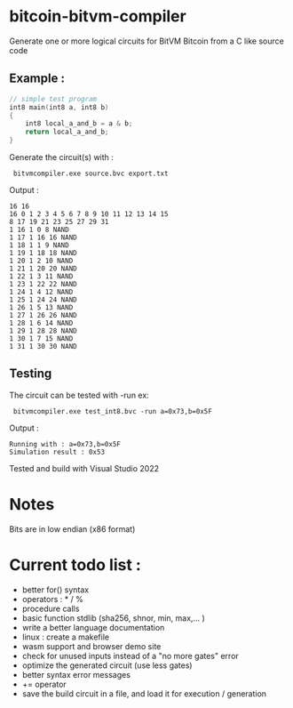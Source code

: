 # bitcoin-bitvm-compiler 

Generate one or more logical circuits for BitVM Bitcoin from a C like source code


## Example :

```c
// simple test program
int8 main(int8 a, int8 b) 
{
	int8 local_a_and_b = a & b;
	return local_a_and_b; 
}
```

Generate the circuit(s) with :
```
 bitvmcompiler.exe source.bvc export.txt
```

Output : 
```
16 16
16 0 1 2 3 4 5 6 7 8 9 10 11 12 13 14 15
8 17 19 21 23 25 27 29 31
1 16 1 0 8 NAND
1 17 1 16 16 NAND
1 18 1 1 9 NAND
1 19 1 18 18 NAND
1 20 1 2 10 NAND
1 21 1 20 20 NAND
1 22 1 3 11 NAND
1 23 1 22 22 NAND
1 24 1 4 12 NAND
1 25 1 24 24 NAND
1 26 1 5 13 NAND
1 27 1 26 26 NAND
1 28 1 6 14 NAND
1 29 1 28 28 NAND
1 30 1 7 15 NAND
1 31 1 30 30 NAND

```

## Testing

The circuit can be tested with -run 
ex:
```Batchfile
 bitvmcompiler.exe test_int8.bvc -run a=0x73,b=0x5F
```
Output : 
```
Running with : a=0x73,b=0x5F
Simulation result : 0x53
```

Tested and build with Visual Studio 2022

# Notes

Bits are in low endian (x86 format)

# Current todo list :

- better for() syntax
- operators : \* / % 
- procedure calls
- basic function stdlib (sha256, shnor, min, max,... )
- write a better language documentation
- linux : create a makefile
- wasm support and browser demo site
- check for unused inputs instead of a "no more gates" error
- optimize the generated circuit (use less gates)
- better syntax error messages
- +=  operator
- save the build circuit in a file, and load it for execution / generation 
